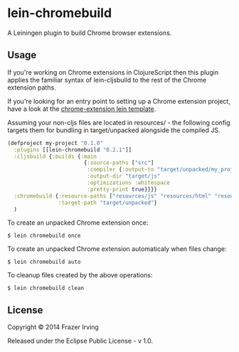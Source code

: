 # lein-chromebuild

A Leiningen plugin to build Chrome browser extensions.

## Usage

If you're working on Chrome extensions in ClojureScript then this plugin
applies the familiar syntax of lein-cljsbuild to the rest of the Chrome
extension paths.

If you're looking for an entry point to setting up a Chrome extension project,
have a look at the [chrome-extension lein template](https://github.com/clumsyjedi/lein-chrome-extension).

Assuming your non-cljs files are located in resources/ - the following config 
targets them for bundling in target/unpacked alongside the compiled JS.

```clj
(defproject my-project "0.1.0"
  :plugins [[lein-chromebuild "0.2.1"]]
  :cljsbuild {:builds {:main
                        {:source-paths ["src"]
                         :compiler {:output-to "target/unpacked/my_project.js"
                         :output-dir "target/js"
                         :optimizations :whitespace
                         :pretty-print true}}}}
  :chromebuild {:resource-paths ["resources/js" "resources/html" "resources/images"]
                :target-path "target/unpacked"}
  )
```

To create an unpacked Chrome extension once:

    $ lein chromebuild once

To create an unpacked Chrome extension automaticaly when files change:

    $ lein chromebuild auto

To cleanup files created by the above operations:

    $ lein chromebuild clean

## License

Copyright © 2014 Frazer Irving

Released under the Eclipse Public License - v 1.0.
